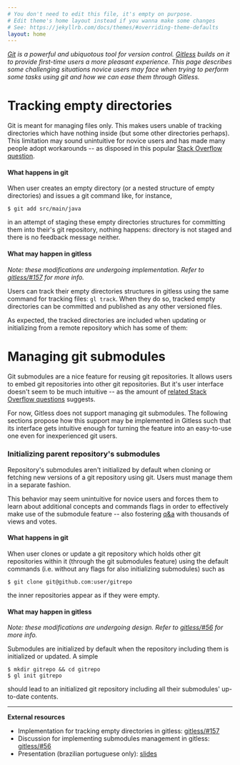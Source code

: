 ```yaml
---
# You don't need to edit this file, it's empty on purpose.
# Edit theme's home layout instead if you wanna make some changes
# See: https://jekyllrb.com/docs/themes/#overriding-theme-defaults
layout: home
---
```


*[Git][git] is a powerful and ubiquotous tool for version
control. [Gitless][gitless] builds on it to provide first-time users a more
pleasant experience. This page describes some challenging situations novice
users may face when trying to perform some tasks using git and how we can ease
them through Gitless.*

# Tracking empty directories

Git is meant for managing files only. This makes users unable of tracking
directories which have nothing inside (but some other directories perhaps).
This limitation may sound unintuitive for novice users and has made many people
adopt workarounds -- as disposed in this popular [Stack Overflow
question][so-q-add-empty-dir].

#### What happens in git

When user creates an empty directory (or a nested structure of empty
directories) and issues a git command like, for instance,

    $ git add src/main/java

in an attempt of staging these empty directories structures for committing
them into their's git repository, nothing happens: directory is not staged and
there is no feedback message neither.

<script type="text/javascript" src="https://asciinema.org/a/150948.js"
id="asciicast-150948" async></script>

#### What may happen in gitless

*Note: these modifications are undergoing implementation. Refer to
[gitless/#157][gl-pr-157] for more info.*

Users can track their empty directories structures in gitless using the same
command for tracking files: `gl track`. When they do so, tracked empty
directories can be committed and published as any other versioned files.

<script type="text/javascript" src="https://asciinema.org/a/150958.js"
id="asciicast-150958" async></script>

As expected, the tracked directories are included when updating or initializing
from a remote repository which has some of them:

<script type="text/javascript" src="https://asciinema.org/a/150961.js"
id="asciicast-150961" async></script>

# Managing git submodules

Git submodules are a nice feature for reusing git repositories. It allows users
to embed git repositories into other git repositories. But it's user interface
doesn't seem to be much intuitive -- as the amount of [related Stack Overflow
questions][so-git-submodules] suggests.

For now, Gitless does not support managing git submodules. The following
sections propose how this support may be implemented in Gitless such that its
interface gets intuitive enough for turning the feature into an easy-to-use one
even for inexperienced git users.

### Initializing parent repository's submodules

Repository's submodules aren't initialized by default when cloning or fetching
new versions of a git repository using git. Users must manage them in a separate
fashion.

This behavior may seem unintuitive for novice users and forces them to learn
about additional concepts and commands flags in order to effectively make use of
the submodule feature -- also fostering [q&a][so-git-clone-including-submodules]
with thousands of views and votes.

#### What happens in git

When user clones or update a git repository which holds other git repositories
within it (through the git submodules feature) using the default commands (i.e.
without any flags for also initializing submodules) such as

    $ git clone git@github.com:user/gitrepo

the inner repositories appear as if they were empty.

<script type="text/javascript" src="https://asciinema.org/a/150977.js"
id="asciicast-150977" async></script>

#### What may happen in gitless

*Note: these modifications are undergoing design. Refer to [gitless/#56][gl-56]
for more info.*

Submodules are initialized by default when the repository including them is
initialized or updated. A simple

    $ mkdir gitrepo && cd gitrepo
    $ gl init gitrepo

should lead to an initialized git repository including all their submodules'
up-to-date contents.

---

**External resources**

- Implementation for tracking empty directories in gitless:
  [gitless/#157][gl-pr-157]
- Discussion for implementing submodules management in gitless:
  [gitless/#56][gl-56]
- Presentation (brazilian portuguese only): [slides][slides]

[git]: http://git-scm.com/
[gitless]: http://gitless.com
[so-q-add-empty-dir]: https://stackoverflow.com/questions/115983
[gl-pr-157]: https://github.com/sdg-mit/gitless/pull/157
[gl-56]: https://github.com/sdg-mit/gitless/issues/56
[so-git-submodules]: https://stackoverflow.com/questions/tagged/git-submodules
[so-git-clone-including-submodules]: https://stackoverflow.com/questions/3796927
[slides]: https://docs.google.com/presentation/d/1qAFyQ7cxdlqmLATt9NWTt0kXzmmwnPYnfEHS4946DgI/edit?usp=sharing
